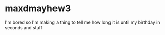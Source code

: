 # maxdmayhew3
I'm bored so I'm making a thing to tell me how long it is until my birthday in seconds and stuff
